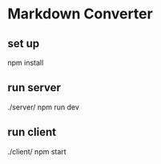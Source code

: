 # Markdown Converter

## set up

npm install

## run server

./server/ npm run dev

## run client

./client/ npm start

